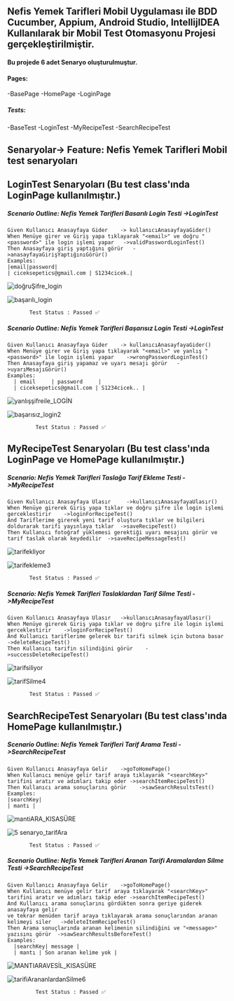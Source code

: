 ## Nefis Yemek Tarifleri Mobil Uygulaması ile BDD Cucumber, Appium, Android Studio, IntellijIDEA Kullanılarak bir Mobil Test Otomasyonu Projesi gerçekleştirilmiştir. 
#### Bu projede 6 adet Senaryo oluşturulmuştur.

#### Pages:
-BasePage
-HomePage
-LoginPage

##### Tests:
-BaseTest
-LoginTest
-MyRecipeTest
-SearchRecipeTest

## Senaryolar-> Feature: Nefis Yemek Tarifleri Mobil test senaryoları

## LoginTest Senaryoları (Bu test class'ında LoginPage kullanılmıştır.)

  ##### Scenario Outline: Nefis Yemek Tarifleri Basarılı Login Testi    ->LoginTest
  
    Given Kullanıcı Anasayfaya Gider    -> kullanıcıAnasayfayaGider()
    When Menüye girer ve Giriş yapa tıklayarak "<email>" ve doğru "<password>" ile login işlemi yapar   ->validPasswordLoginTest()
    Then Anasayfaya giriş yaptığını görür   ->anasayfayaGirişYaptığınıGörür()
    Examples:
    |email|password|
    | ciceksepetics@gmail.com | S1234cicek.|
    
![doğruŞifre_login](https://user-images.githubusercontent.com/65242155/148583900-4ef4a569-5631-48c3-a384-9263f776d8ae.gif)

    
![başarılı_login](https://user-images.githubusercontent.com/65242155/148628222-a94a3a60-5669-4c89-a269-40ebabb83e86.png)

           Test Status : Passed ✅



  ##### Scenario Outline: Nefis Yemek Tarifleri Başarısız Login Testi   ->LoginTest

  
    Given Kullanıcı Anasayfaya Gider    -> kullanıcıAnasayfayaGider()
    When Menüye girer ve Giriş yapa tıklayarak "<email>" ve yanlış "<password>" ile login işlemi yapar    ->wrongPasswordLoginTest()
    Then Anasayfaya giriş yapamaz ve uyarı mesajı görür   ->uyarıMesajıGörür()
    Examples:
      | email     | password     |
      | ciceksepetics@gmail.com | S1234cicek.. |
      
![yanlışşifreile_LOGİN](https://user-images.githubusercontent.com/65242155/148583862-5285bec2-78ab-4c64-b307-7a9e443291ca.gif)
      
![başarısız_login2](https://user-images.githubusercontent.com/65242155/148628227-66bf0d11-3354-433a-9942-4571ac2096ce.png)
      
             Test Status : Passed ✅

 
 ## MyRecipeTest Senaryoları (Bu test class'ında LoginPage ve HomePage kullanılmıştır.)
  ##### Scenario: Nefis Yemek Tarifleri Taslağa Tarif Ekleme Testi  ->MyRecipeTest
  

    Given Kullanıcı Anasayfaya Ulasır     ->kullanıcıAnasayfayaUlasır()
    When Menüye girerek Giriş yapa tıklar ve doğru şifre ile login işlemi gerceklestirir    ->loginForRecipeTest()
    And Tariflerime girerek yeni tarif oluştura tıklar ve bilgileri doldurarak tarifi yayınlaya tıklar  ->saveRecipeTest()
    Then Kullanıcı fotoğraf yüklemesi gerektiği uyarı mesajını görür ve tarif taslak olarak keydedilir  ->saveRecipeMessageTest()

 ![tarifekliyor](https://user-images.githubusercontent.com/65242155/148583941-b368d80b-1988-4365-b64b-53577ff0edda.gif)
    
![tarifekleme3](https://user-images.githubusercontent.com/65242155/148628232-67141e2c-ff7b-49d5-829c-41ed622b8041.png)
    
           Test Status : Passed ✅


  ##### Scenario: Nefis Yemek Tarifleri Taslaklardan Tarif Silme Testi  ->MyRecipeTest
  

    Given Kullanıcı Anasayfaya Ulasır   ->kullanıcıAnasayfayaUlasır()
    When Menüye girerek Giriş yapa tıklar ve doğru şifre ile login işlemi gerceklestirir    ->loginForRecipeTest()
    And Kullanıcı tariflerime gelerek bir tarifi silmek için butona basar  ->deleteRecipeTest() 
    Then Kullanıcı tarifin silindiğini görür    ->successDeleteRecipeTest()
    
![tarifsiliyor](https://user-images.githubusercontent.com/65242155/148583964-6ce6464c-c409-40d5-9ba3-694e4c31c3b7.gif)
 
 
![tarifSilme4](https://user-images.githubusercontent.com/65242155/148628242-9e24608d-f13f-42c7-af23-0888f145e0cf.png)
    
           Test Status : Passed ✅


## SearchRecipeTest Senaryoları (Bu test class'ında HomePage kullanılmıştır.)

  ##### Scenario Outline: Nefis Yemek Tarifleri Tarif Arama Testi  ->SearchRecipeTest
  

    Given Kullanıcı Anasayfaya Gelir    ->goToHomePage()
    When Kullanıcı menüye gelir tarif araya tıklayarak "<searchKey>" tarifini aratır ve adımları takip eder ->searchItemRecipeTest()
    Then Kullanıcı arama sonuçlarını görür    ->sawSearchResultsTest()
    Examples:
    |searchKey|
    | mantı |
    
![mantiARA_KISASÜRE](https://user-images.githubusercontent.com/65242155/148584003-db263f13-9664-47bc-aaf1-b6558fbc1a2c.gif)


![5 senaryo_tarifAra](https://user-images.githubusercontent.com/65242155/148628251-3cc452ed-a2ae-4f29-b830-5e768553af62.png)
    
           Test Status : Passed ✅



  ##### Scenario Outline: Nefis Yemek Tarifleri Aranan Tarifi Aramalardan Silme Testi ->SearchRecipeTest
  
  
    Given Kullanıcı Anasayfaya Gelir    ->goToHomePage()
    When Kullanıcı menüye gelir tarif araya tıklayarak "<searchKey>" tarifini aratır ve adımları takip eder ->searchItemRecipeTest()
    And Kullanıcı arama sonuçlarını gördükten sonra geriye giderek anasayfaya gelir 
    ve tekrar menüden tarif araya tıklayarak arama sonuçlarından aranan kelimeyi siler   ->deleteItemRecipeTest()
    Then Arama sonuçlarında aranan kelimenin silindiğini ve "<message>" yazısını görür  ->sawSearchResultsBeforeTest()
    Examples:
      |searchKey| message |
      | mantı | Son aranan kelime yok |
      
![MANTIARAVESİL_KISASÜRE](https://user-images.githubusercontent.com/65242155/148584029-f768955b-1850-42fb-b5ec-b70d1dccd1fe.gif)


![tarifiArananlardanSilme6](https://user-images.githubusercontent.com/65242155/148628264-26da1c44-fd4d-46e9-b29d-02e0ff41ed68.png)
      
             Test Status : Passed ✅


